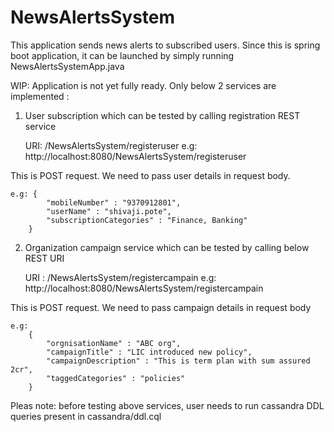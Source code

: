 # NewsAlertsSystem
This application sends news alerts to subscribed users. Since this is spring boot application, it can be launched by simply running NewsAlertsSystemApp.java

WIP: Application is not yet fully ready. Only below 2 services are implemented :
1. User subscription which can be tested by calling registration REST service 

	URI: /NewsAlertsSystem/registeruser
	e.g: http://localhost:8080/NewsAlertsSystem/registeruser
	
This is POST request. We need to pass user details in request body. 

	e.g: {
			"mobileNumber" : "9370912801",
			"userName" : "shivaji.pote",
			"subscriptionCategories" : "Finance, Banking"
		}

2. Organization campaign service which can be tested by calling below REST URI
	
	 URI :  /NewsAlertsSystem/registercampain
	 e.g: 	http://localhost:8080/NewsAlertsSystem/registercampain
 
This is POST request. We need to pass campaign details in request body
	
	e.g:
		{
			"orgnisationName" : "ABC org",
			"campaignTitle" : "LIC introduced new policy",
			"campaignDescription" : "This is term plan with sum assured 2cr",
			"taggedCategories" : "policies"
		}

	
Pleas note: before testing above services, user needs to run cassandra DDL queries present in cassandra/ddl.cql